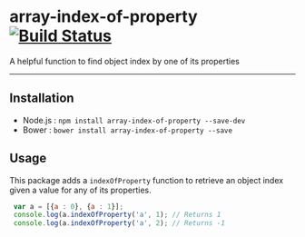 array-index-of-property [![Build Status](https://travis-ci.org/rafaelmenta/array-index-of-property.svg?branch=master)](https://travis-ci.org/rafaelmenta/array-index-of-property)
=======================

A helpful function to find object index by one of its properties

---

## Installation

  - Node.js : `npm install array-index-of-property --save-dev`
  - Bower : `bower install array-index-of-property --save`

## Usage

  This package adds a `indexOfProperty` function to retrieve an object index given a value for any of its properties.

 ```javascript
  var a = [{a : 0}, {a : 1}];
  console.log(a.indexOfProperty('a', 1); // Returns 1
  console.log(a.indexOfProperty('a', 2); // Returns -1
 ```
